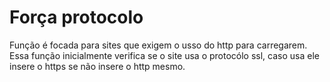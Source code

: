 # Força protocolo
Função é focada para sites que exigem o usso do http para carregarem.
Essa função inicialmente verifica se o site usa o protocólo ssl, caso usa ele insere o https se não insere o http mesmo.
